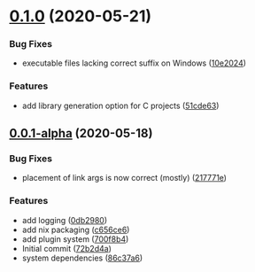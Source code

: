 # [0.1.0](https://github.com/SolarLiner/xay/compare/0.0.2-alpha...0.1.0-alpha) (2020-05-21)


### Bug Fixes

* executable files lacking correct suffix on Windows ([10e2024](https://github.com/SolarLiner/xay/commit/10e2024a326dd6cc2502fbaf260463005ed97a2f))


### Features

* add library generation option for C projects ([51cde63](https://github.com/SolarLiner/xay/commit/51cde63c5465c5f879ff7b4814bc9d764ef4ba91))


## [0.0.1-alpha](https://github.com/SolarLiner/xay/compare/72b2d4aafd708d35724f2fa65c634ed5297eac9c...0.0.1-alpha) (2020-05-18)


### Bug Fixes

* placement of link args is now correct (mostly) ([217771e](https://github.com/SolarLiner/xay/commit/217771e605695c329226959d71b7ab07ccaf9c5a))


### Features

* add logging ([0db2980](https://github.com/SolarLiner/xay/commit/0db2980a8ba5f36defc8918fc6bc32b65e207a15))
* add nix packaging ([c656ce6](https://github.com/SolarLiner/xay/commit/c656ce6da626f94093aad465a6251a1ee14150b5))
* add plugin system ([700f8b4](https://github.com/SolarLiner/xay/commit/700f8b40303bd6680816a5fecae77153de2b0a9b))
* Initial commit ([72b2d4a](https://github.com/SolarLiner/xay/commit/72b2d4aafd708d35724f2fa65c634ed5297eac9c))
* system dependencies ([86c37a6](https://github.com/SolarLiner/xay/commit/86c37a60da6a9e4ad2a835c02fc0da1cece65ba3))
